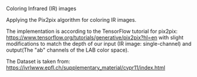 Coloring Infrared (IR) images

Applying the Pix2pix algorithm for coloring IR images. 

The implementation is according to the TensorFlow tutorial for pix2pix: https://www.tensorflow.org/tutorials/generative/pix2pix?hl=en with slight modifications to match the depth of our input (IR image: single-channel) and output(The "ab" channels of the LAB color space).

The Dataset is taken from: https://ivrlwww.epfl.ch/supplementary_material/cvpr11/index.html

